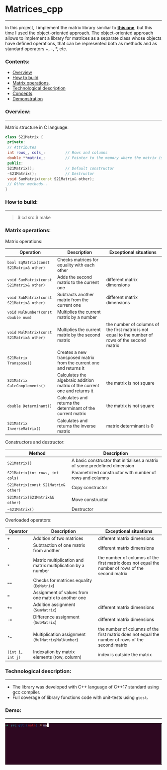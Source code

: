 # Matrices_cpp
---
In this project, I implement the matrix library similiar to [**this one**](https://github.com/Enevales/s21_Matrices), but this time I used the object-oriented approach. The object-oriented approach allows to implement a library for matrices as a separate class whose objects have defined operations, that can be represented both as methods and as standard operators +, -, *, etc.

### Contents:

* [Overview](#Overview)
* [How to build](#How/to/build) 
* [Matrix operations](#Matrix/operations).
* [Technological description](#Technological/description)
* [Concepts](#Concepts)
* [Demonstration](#Demo)

### Overview:
---
Matrix structure in C language:

```cpp
class S21Matrix {
 private:
 // Attributes
 int rows_, cols_;         // Rows and columns
 double **matrix_;         // Pointer to the memory where the matrix is allocated
 public:
 S21Matrix();              // Default constructor
 ~S21Matrix();             // Destructor
 void SumMatrix(const S21Matrix& other); 
 // Other methods..
}
```

### How to build: 
---
> $ cd src
> $ make

### Matrix operations:

Matrix operations: 

| Operation | Description | Exceptional situations |
| ----------- | ----------- | ----------- |
| `bool EqMatrix(const S21Matrix& other)` | Checks matrices for equality with each other |  |
| `void SumMatrix(const S21Matrix& other)` | Adds the second matrix to the current one | different matrix dimensions |
| `void SubMatrix(const S21Matrix& other)` | Subtracts another matrix from the current one | different matrix dimensions |
| `void MulNumber(const double num) ` | Multiplies the current matrix by a number |  |
| `void MulMatrix(const S21Matrix& other)` | Multiplies the current matrix by the second matrix | the number of columns of the first matrix is not equal to the number of rows of the second matrix |
| `S21Matrix Transpose()` | Creates a new transposed matrix from the current one and returns it |  |
| `S21Matrix CalcComplements()` | Calculates the algebraic addition matrix of the current one and returns it | the matrix is not square |
| `double Determinant()` | Calculates and returns the determinant of the current matrix | the matrix is not square |
| `S21Matrix InverseMatrix()` | Calculates and returns the inverse matrix | matrix determinant is 0 |



Constructors and destructor: 

| Method | Description |
| ----------- | ----------- |
| `S21Matrix()` | A basic constructor that initialises a matrix of some predefined dimension | 
| `S21Matrix(int rows, int cols) ` | Parametrized constructor with number of rows and columns |
| `S21Matrix(const S21Matrix& other)` | Copy constructor |
| `S21Matrix(S21Matrix&& other)` | Move constructor |
| `~S21Matrix()` | Destructor |


Overloaded operators:

| Operator | Description | Exceptional situations |
| ----------- | ----------- | ----------- |
| `+`      | Addition of two matrices | different matrix dimensions |
| `-`   | Subtraction of one matrix from another | different matrix dimensions |
| `*`  | Matrix multiplication and matrix multiplication by a number | the number of columns of the first matrix does not equal the number of rows of the second matrix |
| `==`  | Checks for matrices equality (`EqMatrix`) | |
| `=`  | Assignment of values from one matrix to another one | |
| `+=`  | Addition assignment (`SumMatrix`) | different matrix dimensions |
| `-=`  | Difference assignment (`SubMatrix`) | different matrix dimensions |
| `*=`  | Multiplication assignment (`MulMatrix`/`MulNumber`) | the number of columns of the first matrix does not equal the number of rows of the second matrix |
| `(int i, int j)`  | Indexation by matrix elements (row, column) | index is outside the matrix |

### Technological description:
---
- The library was developed with C++ language of C++17 standard using gcc compiler.
- Full coverage of library functions code with unit-tests using `gtest`.

###  Demo:
---

![](materials/demo.gif)